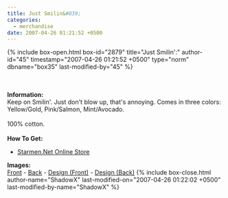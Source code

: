 ```yaml
---
title: Just Smilin&#039;
categories:
  - merchandise
date: 2007-04-26 01:21:52 +0500
---
```

{% include box-open.html box-id="2879" title="Just Smilin':" author-id="45" timestamp="2007-04-26 01:21:52 +0500" type="norm" dbname="box35" last-modified-by="45" %}
	<center>
	<imgalphapng src="/merchandise/images/smn_smilin_title.png" width="350" height="350" border="0" alt="Just Smilin'" />
	</center>
	<br /><br />
	<b>Information:</b>
	<br />
	Keep on Smilin'. Just don't blow up, that's annoying. Comes in three colors: 
	Yellow/Gold, Pink/Salmon, Mint/Avocado.
	<br /><br />
	100% cotton.
	<br /><br />
	<b>How To Get:</b>
	<br />
	<ul>
	<li><a href="http://www.cafepress.com/starmen.11714193">Starmen.Net Online Store</a></li>
	</ul>
	<b>Images:</b>
	<br />
	<a href="/merchandise/images/smn_smilin_front.jpg">Front</a> - <a href="/merchandise/images/smn_smilin_back.jpg">Back</a> - <a href="/merchandise/images/smn_smilin_fdesign.jpg">Design (Front)</a> - 
	<a href="/merchandise/images/smn_smilin_bdesign.jpg">Design (Back)</a>
{% include box-close.html author-name="ShadowX" last-modified-on="2007-04-26 01:22:02 +0500" last-modified-by-name="ShadowX" %}
